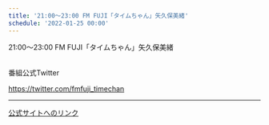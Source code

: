 ```yaml
---
title: '21:00～23:00 FM FUJI「タイムちゃん」矢久保美緒'
schedule: '2022-01-25 00:00'
---
```


<div id="detailBody"> <p>  21:00～23:00 FM FUJI「タイムちゃん」矢久保美緒 </p> <p>  <br/>  番組公式Twitter </p> <p>  <a href="https://twitter.com/fmfuji_timechan" target="_blank">   https://twitter.com/fmfuji_timechan  </a> </p></div>

---
[公式サイトへのリンク]('http://www.nogizaka46.com/schedule/2022/01/064672.php?member=mio-yakubo&category=&monthly=202201')